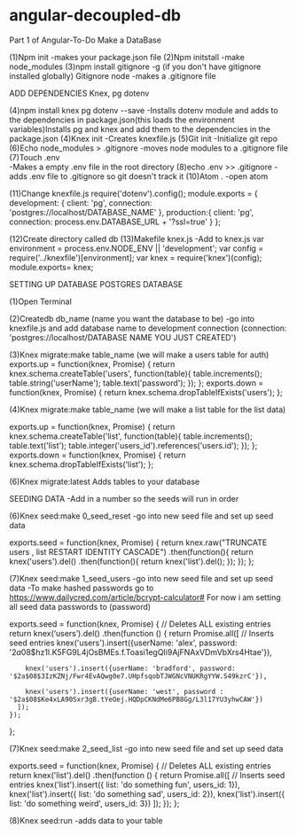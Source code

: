 # angular-decoupled-db
Part 1 of Angular-To-Do
Make a DataBase 

(1)Npm init 
	-makes your package.json file 
(2)Npm initstall
	-make node_modules
(3)npm install gitignore -g (if you don't have gitignore installed globally)
  	Gitignore node
		-makes a .gitignore file

ADD DEPENDENCIES Knex, pg dotenv

(4)npm install knex pg dotenv  --save
-Installs dotenv module and adds to the dependencies in package.json(this loads the environment variables)Installs pg and knex and add them to the dependencies in the package.json 
(4)Knex init 
	-Creates knexfile.js
(5)Git init 
-Initialize git repo 
(6)Echo node_modules > .gitignore 
		-moves node modules to a .gitignore file 
(7)Touch .env 	 
	-Makes a empty .env file in the root directory 
(8)echo .env >> .gitignore
		-adds .env file to .gitignore so git doesn't track it
(10)Atom .
	-open atom

(11)Change knexfile.js 
require('dotenv').config();
module.exports = {
  	development: {
   	 client: 'pg',
    	connection: 'postgres://localhost/DATABASE_NAME'
 	 },
 	 production:{
    	client: 'pg',
    	connection: process.env.DATABASE_URL + '?ssl=true'
  	}
};



(12)Create directory called db 
(13)Makefile knex.js 
	-Add to knex.js
		var environment = process.env.NODE_ENV || 'development';
var config = require('../knexfile')[environment];
var knex = require('knex')(config);
module.exports= knex;


SETTING UP DATABASE POSTGRES DATABASE

(1)Open Terminal 

(2)Createdb db_name (name you want the database to be)
	-go into knexfile.js and add database name to development connection
		(connection: 'postgres://localhost/DATABASE NAME YOU JUST CREATED')

(3)Knex migrate:make table_name 
(we will make a users table for auth)
	exports.up = function(knex, Promise) {
 return knex.schema.createTable('users', function(table){
 			  table.increments();
  			 table.string('userName');
			 table.text('password');
 			 });
};
exports.down = function(knex, Promise) {
 	return knex.schema.dropTableIfExists('users');
};


(4)Knex migrate:make table_name 
(we will make a list table for the list data)

exports.up = function(knex, Promise) {
 return knex.schema.createTable('list', function(table){
   table.increments();
   table.text('list');
   table.integer('users_id').references('users.id');
 	 });
};
exports.down = function(knex, Promise) {
 	return knex.schema.dropTableIfExists('list');
};





(6)Knex migrate:latest
Adds tables to your database 


SEEDING DATA
-Add in a number so the seeds will run in order 



(6)Knex seed:make 0_seed_reset
	-go into new seed file and set up seed data 


exports.seed = function(knex, Promise) {
  return knex.raw("TRUNCATE users , list RESTART IDENTITY CASCADE")
  .then(function(){
    			return knex('users').del()
   		 .then(function(){
      		return knex('list').del();
  	 	 });
 	 	});
};



(7)Knex seed:make 1_seed_users 
-go into new seed file and set up seed data 
	-To make hashed passwords go to 
https://www.dailycred.com/article/bcrypt-calculator#
For now i am setting all seed data passwords to (password)


exports.seed = function(knex, Promise) {
  // Deletes ALL existing entries
  return knex(‘users’).del()
    .then(function () {
      return Promise.all([
        // Inserts seed entries
        knex('users').insert({userName: 'alex', password: '$2a$08$hz1l.K5FG9L4jOsBMEs.f.Toasi1egQIi9AjFNAxVDmVbXrs4Htae'}),

        knex('users').insert({userName: 'bradford', password: '$2a$08$3IzKZNj/Fwr4EvAQwg0e7.UHpfsqobTJWGNcVNUKRgYYW.S49kzrC'}),

        knex('users').insert({userName: 'west', password : '$2a$08$Ke4xLA90Sxr3gB.tYeOej.HQDpCKNdMe6PB8Gg/L3l17YU3yhwCAW'})
      ]);
    });
};


(7)Knex seed:make 2_seed_list
-go into new seed file and set up seed data 


exports.seed = function(knex, Promise) {
  // Deletes ALL existing entries
  return knex('list').del()
    .then(function () {
      return Promise.all([
        // Inserts seed entries
        knex('list').insert({ list: 'do something fun', users_id: 1}),
        knex('list').insert({ list: 'do something sad', users_id: 2}),
        knex('list').insert({ list: 'do something weird', users_id: 3})
      ]);
    });
};


(8)Knex seed:run
	-adds data to your table 


